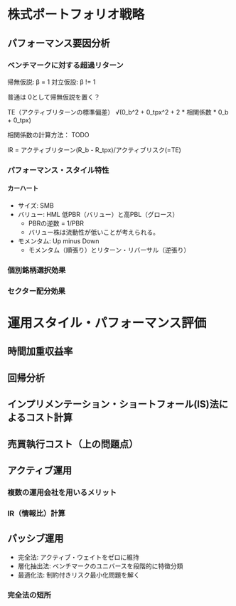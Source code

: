 # 株式ポートフォリオ戦略

## パフォーマンス要因分析

### ベンチマークに対する超過リターン

帰無仮説: β = 1
対立仮設: β != 1

普通は 0として帰無仮説を置く？

TE（アクティブリターンの標準偏差）
√(0_b^2 + 0_tpx^2 + 2 * 相関係数 * 0_b + 0_tpx)

相関係数の計算方法： TODO

IR = アクティブリターン(R_b - R_tpx)/アクティブリスク(=TE)


### パフォーマンス・スタイル特性

#### カーハート
* サイズ: SMB
* バリュー: HML 低PBR（バリュー）と高PBL（グロース）
  * PBRの逆数 = 1/PBR 
  * バリュー株は流動性が低いことが考えられる。
* モメンタム: Up minus Down 
  * モメンタム（順張り）とリターン・リバーサル（逆張り）


### 個別銘柄選択効果
### セクター配分効果

# 運用スタイル・パフォーマンス評価

## 時間加重収益率

## 回帰分析

## インプリメンテーション・ショートフォール(IS)法によるコスト計算

## 売買執行コスト（上の問題点）

## アクティブ運用
### 複数の運用会社を用いるメリット
### IR（情報比）計算

## パッシブ運用
* 完全法: アクティブ・ウェイトをゼロに維持
* 層化抽出法: ベンチマークのユニバースを段階的に特徴分類
* 最適化法: 制約付きリスク最小化問題を解く

### 完全法の短所

